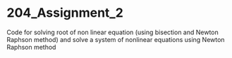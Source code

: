 # 204_Assignment_2
 Code for solving root of non linear equation (using bisection and Newton Raphson method) and solve a system of nonlinear equations using Newton Raphson method
